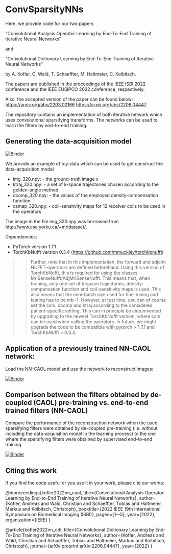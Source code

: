 # ConvSparsityNNs
Here, we provide code for our two papers

"Convolutional Analysis Operator Learning by End-To-End Training of Iterative Neural Networks"

and 

"Convolutional Dictionary Learning by End-To-End Training of Iterative Neural Networks"

by A. Kofler, C. Wald,  T. Schaeffter, M. Haltmeier, C. Kolbitsch.

The papers are published in the proceedings of the IEEE ISBI 2022 conference and the IEEE EUSIPCO 2022 conference, respectively. 

Also, the accepted version of the paper can be found below:
https://arxiv.org/abs/2203.02166
https://arxiv.org/abs/2206.04447

The repository contains an implementation of both iterative network which uses convolutional sparsifying transforms. 
The networks can be used to learn the filters by end-to-end training.

## Generating the data-acquisition model

[![Binder](https://mybinder.org/badge_logo.svg)](https://mybinder.org/v2/gh/koflera/ConvSparsityNNs/main?labpath=basic_example.ipynb)

We provide an example of toy-data which can be used to get construct the data-acquisition model 
- img_320.npy:    -  the ground-truth image x
- ktraj_320.npy:  -  a set of k-space trajectories chosen according to the golden-angle method
- dcomp_320.npy:  -  the values of the employed density-compensation function
- csmap_320.npy:  -  coil-sensitvity maps for 12 receiver coils to be used in the operators

The image in the file img_320.npy was borrowed from http://www.cse.yorku.ca/~mridataset/.

Dependencies:
- PyTorch version 1.7.1 
- TorchKbNufft version 0.3.4 (https://github.com/mmuckley/torchkbnufft)

>> Further, note that in this implementation, the forward and adjoint NUFFT-operators are defined beforehand. 
Using this version of TorchKbNufft, this is required for using the classes MriSenseNufft/AdjMriSenseNufft. 
This means that, when training, only one set of k-space trajectories, density-compensation function and coil-sensitivity maps is used. 
This also means that the mini-batch size used for fine-tuning and testing has to be mb=1. 
However, at test time, you can of course set the csm, dcomp and ktraj according to the considered patient-specific setting.
This can in principle be circumvented by upgrading to the newest TorchKbNufft version, where csm can be used when calling the operators. 
In future, we might upgrade the code to be compatible with pytorch > 1.7.1 and TorchKbNufft > 0.3.4.

## Application of a previously trained NN-CAOL network:

Load the NN-CAOL model and use the network to reconstruct images:

[![Binder](https://mybinder.org/badge_logo.svg)](https://mybinder.org/v2/gh/koflera/ConvSparsityNNs/main?labpath=nn_caol_test.ipynb)

## Comparison between the filters obtained by de-coupled (CAOL) pre-training vs. end-to-end trained filters (NN-CAOL)

Compare the performance of the reconstruction network when the used sparsifying filters were obtained by de-coupled pre-training (i.e. without including the data-acquisition model in the learning process) to the one where the sparsifying filters were obtained by supervised end-to-end training.

[![Binder](https://mybinder.org/badge_logo.svg)](https://mybinder.org/v2/gh/koflera/ConvSparsityNNs/main?labpath=nn_caol_test.ipynb)

## Citing this work
If you find the code useful or you use it in your work, please cite our works:

@inproceedings{kofler2022nn_caol,
  title={Convolutional Analysis Operator Learning by End-to-End Training of Iterative Neural Networks},
  author={Kofler, Andreas and Wald, Christian and Schaeffter, Tobias and Haltmeier, Markus and Kolbitsch, Christoph},
  booktitle={2022 IEEE 19th International Symposium on Biomedical Imaging (ISBI)},
  pages={1--5},
  year={2022},
  organization={IEEE}
}

@article{kofler2022nn_cdl,
  title={Convolutional Dictionary Learning by End-To-End Training of Iterative Neural Networks},
  author={Kofler, Andreas and Wald, Christian and Schaeffter, Tobias and Haltmeier, Markus and Kolbitsch, Christoph},
  journal={arXiv preprint arXiv:2206.04447},
  year={2022}
}
